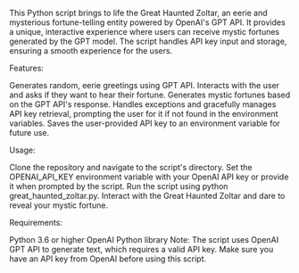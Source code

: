 This Python script brings to life the Great Haunted Zoltar, an eerie and mysterious fortune-telling entity powered by OpenAI's GPT API. It provides a unique, interactive experience where users can receive mystic fortunes generated by the GPT model. The script handles API key input and storage, ensuring a smooth experience for the users.

Features:

Generates random, eerie greetings using GPT API.
Interacts with the user and asks if they want to hear their fortune.
Generates mystic fortunes based on the GPT API's response.
Handles exceptions and gracefully manages API key retrieval, prompting the user for it if not found in the environment variables.
Saves the user-provided API key to an environment variable for future use.


Usage:

Clone the repository and navigate to the script's directory.
Set the OPENAI_API_KEY environment variable with your OpenAI API key or provide it when prompted by the script.
Run the script using python great_haunted_zoltar.py.
Interact with the Great Haunted Zoltar and dare to reveal your mystic fortune.


Requirements:

Python 3.6 or higher
OpenAI Python library
Note: The script uses OpenAI GPT API to generate text, which requires a valid API key. Make sure you have an API key from OpenAI before using this script.
